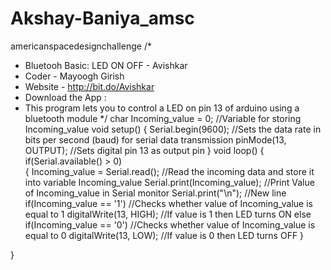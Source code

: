 # Akshay-Baniya_amsc
americanspacedesignchallenge
/* 
 *  Bluetooh Basic: LED ON OFF - Avishkar
 *  Coder - Mayoogh Girish
 *  Website - http://bit.do/Avishkar
 *  Download the App : 
 *  This program lets you to control a LED on pin 13 of arduino using a bluetooth module
 */
char Incoming_value = 0;                //Variable for storing Incoming_value
void setup() 
{
  Serial.begin(9600);         //Sets the data rate in bits per second (baud) for serial data transmission
  pinMode(13, OUTPUT);        //Sets digital pin 13 as output pin
}
void loop()
{
  if(Serial.available() > 0)  
  {
    Incoming_value = Serial.read();      //Read the incoming data and store it into variable Incoming_value
    Serial.print(Incoming_value);        //Print Value of Incoming_value in Serial monitor
    Serial.print("\n");        //New line 
    if(Incoming_value == '1')            //Checks whether value of Incoming_value is equal to 1 
      digitalWrite(13, HIGH);  //If value is 1 then LED turns ON
    else if(Incoming_value == '0')       //Checks whether value of Incoming_value is equal to 0
      digitalWrite(13, LOW);   //If value is 0 then LED turns OFF
  }                            
 
}                 
